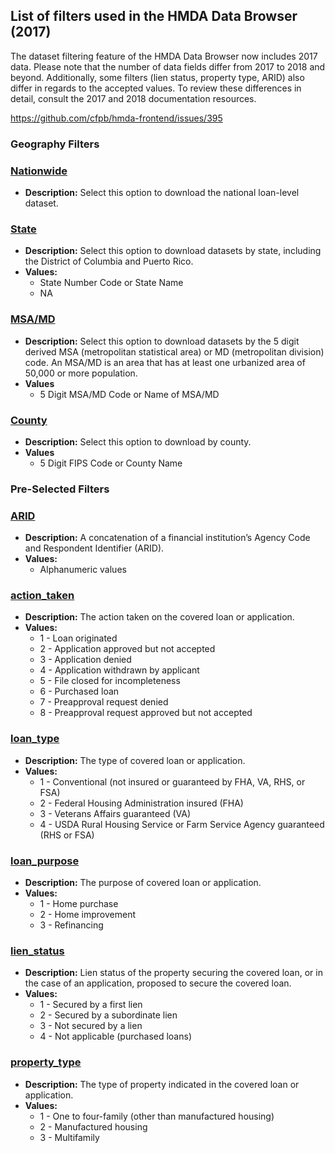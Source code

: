 ## List of filters used in the HMDA Data Browser (2017) 
The dataset filtering feature of the HMDA Data Browser now includes 2017 data. Please note that the number of data fields differ from 2017 to 2018 and beyond. Additionally, some filters (lien status, property type, ARID) also differ in regards to the accepted values. To review these differences in detail, consult the 2017 and 2018 documentation resources.  

https://github.com/cfpb/hmda-frontend/issues/395 

### Geography Filters 

### [Nationwide](#Nationwide) 
- **Description:**  Select this option to download the national loan-level dataset.  

### [State](#State) 
- **Description:** Select this option to download datasets by state, including the District of Columbia and Puerto Rico. 
- **Values:**  
  - State Number Code or State Name 
  - NA 

### [MSA/MD](#MSA/MD) 
- **Description:** Select this option to download datasets by the 5 digit derived MSA (metropolitan statistical area) or MD (metropolitan division) code. An MSA/MD is an area that has at least one urbanized area of 50,000 or more population. 
- **Values** 
  - 5 Digit MSA/MD Code or Name of MSA/MD 

### [County](#County) 
- **Description:** Select this option to download by county. 
- **Values** 
  - 5 Digit FIPS Code or County Name 

### Pre-Selected Filters 

### [ARID](#ARID) 
  - **Description:** A concatenation of a financial institution’s Agency Code and Respondent Identifier (ARID). 
  - **Values:**  
    - Alphanumeric values 

### [action\_taken](#action_taken) 
- **Description:** The action taken on the covered loan or application. 
- **Values:** 
  - 1 - Loan originated 
  - 2 - Application approved but not accepted 
  - 3 - Application denied 
  - 4 - Application withdrawn by applicant 
  - 5 - File closed for incompleteness 
  - 6 - Purchased loan 
  - 7 - Preapproval request denied 
  - 8 - Preapproval request approved but not accepted 

### [loan\_type](#loan_type) 
- **Description:** The type of covered loan or application. 
- **Values:** 
  - 1 - Conventional (not insured or guaranteed by FHA, VA, RHS, or FSA) 
  - 2 - Federal Housing Administration insured (FHA) 
  - 3 - Veterans Affairs guaranteed (VA) 
  - 4 - USDA Rural Housing Service or Farm Service Agency guaranteed (RHS or FSA) 

### [loan\_purpose](#loan_purpose) 
- **Description:** The purpose of covered loan or application. 
- **Values:** 
  - 1 - Home purchase 
  - 2 - Home improvement 
  - 3 - Refinancing 


### [lien\_status](#lien_status) 
- **Description:** Lien status of the property securing the covered loan, or in the case of an application, proposed to secure the covered loan. 
- **Values:**  
  - 1 - Secured by a first lien  
  - 2 - Secured by a subordinate lien  
  - 3 - Not secured by a lien  
  - 4 - Not applicable (purchased loans)  

### [property\_type](#property_type) 
- **Description:** The type of property indicated in the covered loan or application.  
- **Values:**  
  - 1 - One to four-family (other than manufactured housing)  
  - 2 - Manufactured housing  
  - 3 - Multifamily  